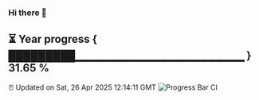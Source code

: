 ### Hi there 👋
⏳ Year progress { █████████▁▁▁▁▁▁▁▁▁▁▁▁▁▁▁▁▁▁▁▁▁ } 31.65 %
---
⏰ Updated on Sat, 26 Apr 2025 12:14:11 GMT
![Progress Bar CI](https://github.com/Moyi321/Moyi321/workflows/Progress%20Bar%20CI/badge.svg)
